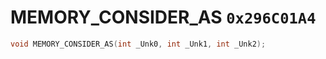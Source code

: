 # MEMORY_CONSIDER_AS `0x296C01A4`

```cpp
void MEMORY_CONSIDER_AS(int _Unk0, int _Unk1, int _Unk2);
```